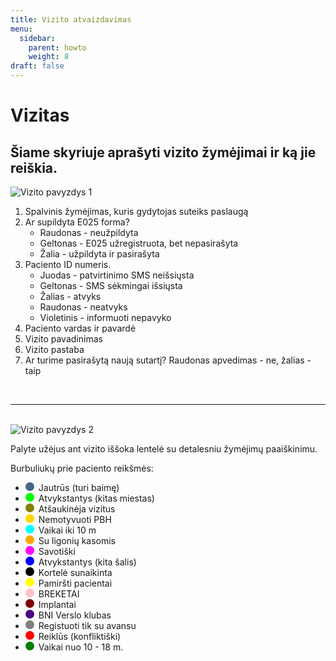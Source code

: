 ```yaml
---
title: Vizito atvaizdavimas
menu:
  sidebar:
    parent: howto
    weight: 8
draft: false
---
```

<!DOCTYPE html>
<html lang="lt">
<head>
  <meta charset="UTF-8">
  <title>Vizito atvaizdavimas</title>
  <style>
    .color-bubble {
      display: inline-block;
      width: 1em;
      height: 1em;
      border-radius: 50%;
      margin-right: 0.5em;
    }
  </style>
</head>
<body>
  <h1>Vizitas</h1>
  <h2>Šiame skyriuje aprašyti vizito žymėjimai ir ką jie reiškia.</h2>
  <img src="../image/visit-1.png" alt="Vizito pavyzdys 1">
  <ol>
    <li>Spalvinis žymėjimas, kuris gydytojas suteiks paslaugą</li>
    <li>Ar supildyta E025 forma?
      <ul>
      <li>Raudonas - neužpildyta</li>
      <li>Geltonas - E025 užregistruota, bet nepasirašyta</li>
      <li>Žalia - užpildyta ir pasirašyta</li>
      </ul></li>
    <li>Paciento ID numeris.
      <ul>
        <li>Juodas - patvirtinimo SMS neišsiųsta</li>
        <li>Geltonas - SMS sėkmingai išsiųsta</li>
        <li>Žalias - atvyks</li>
        <li>Raudonas - neatvyks</li>
        <li>Violetinis - informuoti nepavyko</li>
      </ul>
    </li>
    <li>Paciento vardas ir pavardė</li>
    <li>Vizito pavadinimas</li>
    <li>Vizito pastaba</li>
    <li>Ar turime pasirašytą naują sutartį? Raudonas apvedimas - ne, žalias - taip</li>
  </ol>
  <br><hr><br>
  <img src="../image/visit-2.png" alt="Vizito pavyzdys 2">
  <p>Palyte užėjus ant vizito iššoka lentelė su detalesniu žymėjimų paaiškinimu.</p>
  <p>Burbuliukų prie paciento reikšmės:</p>
  <ul>
    <li><span class="color-bubble" style="background-color: #456786;"></span>Jautrūs (turi baimę)</li>
    <li><span class="color-bubble" style="background-color: #00FF00;"></span>Atvykstantys (kitas miestas)</li>
    <li><span class="color-bubble" style="background-color: #808000;"></span>Atšaukinėja vizitus</li>
    <li><span class="color-bubble" style="background-color: #FFD700;"></span>Nemotyvuoti PBH</li>
    <li><span class="color-bubble" style="background-color: #00FFFF;"></span>Vaikai iki 10 m</li>
    <li><span class="color-bubble" style="background-color: #FFA500;"></span>Su ligonių kasomis</li>
    <li><span class="color-bubble" style="background-color: #FF00FF;"></span>Savotiški</li>
    <li><span class="color-bubble" style="background-color: #0000FF;"></span>Atvykstantys (kita šalis)</li>
    <li><span class="color-bubble" style="background-color: #000000;"></span>Kortelė sunaikinta</li>
    <li><span class="color-bubble" style="background-color: #FFFF00;"></span>Pamiršti pacientai</li>
    <li><span class="color-bubble" style="background-color: #FFC0CB;"></span>BREKETAI</li>
    <li><span class="color-bubble" style="background-color: #800000;"></span>Implantai</li>
    <li><span class="color-bubble" style="background-color: #4B0082;"></span>BNI Verslo klubas</li>
    <li><span class="color-bubble" style="background-color: #808080;"></span>Registuoti tik su avansu</li>
    <li><span class="color-bubble" style="background-color: #FF0000;"></span>Reiklūs (konfliktiški)</li>
    <li><span class="color-bubble" style="background-color: #008001;"></span>Vaikai nuo 10 - 18 m.</li>
  </ul>
</body>
</html>